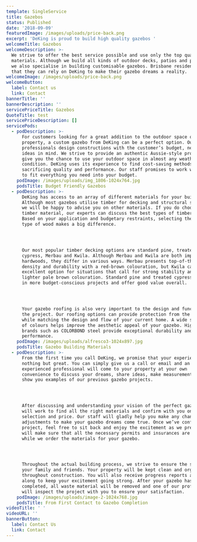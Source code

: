 ```yaml
---
template: SingleService
title: Gazebos
status: Published
date: '2018-09-09'
featuredImage: /images/uploads/price-back.png
excerpt: 'DeKing is proud to build high quality gazebos '
welcomeTitle: Gazebos
welcomeDescription: >-
  We strive to offer the best service possible and use only the top quality
  materials. Although we build all kinds of outdoor decks, patios and pergolas,
  we also specialise in building customisable gazebos. Brisbane residents know
  that they can rely on DeKing to make their gazebo dreams a reality.
welcomeImage: /images/uploads/price-back.png
welcomeButton:
  label: Contact us
  link: Contact
bannerTitle: ''
bannerDescription: ''
servicePriceTitle: Gazebos
QuoteTitle: test
servicePriceDescription: []
servicePods:
  - podDescription: >-
      For customers looking for a great addition to the outdoor space on their
      property, a custom gazebo from DeKing can be a perfect option. Our
      professionals design constructions with the customer’s budget, needs and
      ideas in mind. We strive to provide an authentic Aussie-style projects to
      give you the chance to use your outdoor space in almost any weather
      condition. DeKing uses its experience to find cost-saving methods without
      sacrificing quality and performance. Our staff promises to work with you
      to fit everything you need into your budget.
    podImage: /images/uploads/img_1806-1024x764.jpg
    podsTitle: Budget Friendly Gazebos
  - podDescription: >-
      DeKing has access to an array of different materials for your build.
      Although most gazebos utilise timber for decking and structural support,
      we will be happy to advise you on other materials. If you do choose a
      timber material, our experts can discuss the best types of timber to use.
      Based on your application and budgetary restraints, selecting the right
      type of wood makes a big difference.




      Our most popular timber decking options are standard pine, treated
      cypress, Merbau and Kwila. Although Merbau and Kwila are both imported
      hardwoods, they differ in various ways. Merbau presents top-of-the-line
      density and durability with a red-brown colouration, but Kwila can be an
      excellent option for situations that call for strong stability and a
      lighter pale brown colouration. Standard pine and treated cypress are used
      in more budget-conscious projects and offer good value overall.




      Your gazebo roofing is also very important to the design and function of
      the project. Our roofing options can provide protection from the elements
      while matching the design and flow of your current home. A wide selection
      of colours helps improve the aesthetic appeal of your gazebo. High quality
      brands such as COLORBOND steel provide exceptional durability and
      performance.
    podImage: /images/uploads/alfresco3-1024x897.jpg
    podsTitle: Gazebo Building Materials
  - podDescription: >-
      From the first time you call DeKing, we promise that your experience is
      nothing but great. You can simply give us a call or email and an
      experienced professional will come to your property at your own
      convenience to discuss your dreams, share ideas, make measurements and
      show you examples of our previous gazebo projects.




      After discussing and understanding your vision of the perfect gazebo, we
      will work to find all the right materials and confirm with you on
      selection and price. Our staff will gladly help you make any changes or
      adjustments to make your gazebo dreams come true. Once we’ve confirmed the
      project, feel free to sit back and enjoy the excitement as we prepare. We
      will make sure that all the necessary permits and insurances are in place
      while we order the materials for your gazebo.




      Throughout the actual building process, we strive to ensure the safety of
      your family and friends. Your property will be kept clean and organised
      throughout construction. You will also receive progress reports as we move
      along to keep your excitement going strong. After your gazebo has been
      completed, all waste material will be removed and one of our professionals
      will inspect the project with you to ensure your satisfaction.
    podImage: /images/uploads/image-2-1024x768.jpg
    podsTitle: From First Contact to Gazebo Completion
videoTitle: ' '
videoURL: ''
bannerButton:
  label: Contact Us
  link: Contact
---
```


